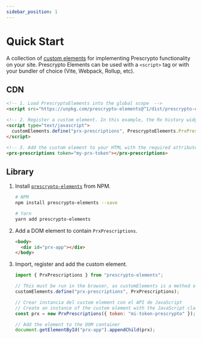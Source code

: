 ```yaml
---
sidebar_position: 1
---
```


# Quick Start

A collection of [custom elements](https://web.dev/custom-elements-v1/) for implementing Prescrypto functionality on your site. Prescrypto Elements can be used with a `<script>` tag or with your bundler of choice (Vite, Webpack, Rollup, etc).

## CDN

```html
<!-- 1. Load PrescryptoElements into the global scope  -->
<script src="https://unpkg.com/prescrypto-elements@^1/dist/prescrypto-elements.umd.js"></script>

<!-- 2. Register a custom element. In this example, the Rx history widget "PrxPrescriptions" -->
<script type="text/javascript">
  customElements.define("prx-prescriptions", PrescryptoElements.PrxPrescriptions);
</script>

<!-- 3. Add the custom element to your HTML with the required attributes -->
<prx-prescriptions token="my-prx-token"></prx-prescriptions>
```

## Library

1. Install [`prescrypto-elements`](https://www.npmjs.com/package/prescrypto-elements) from NPM.

    ```sh
    # NPM
    npm install prescrypto-elements --save

    # Yarn
    yarn add prescrypto-elements
    ```

2. Add a DOM element to contain `PrxPrescriptions`.

    ```html
    <body>
      <div id="prx-app"></div>
    </body>
    ```

3. Import, register and add the custom element.

    ```js
    import { PrxPrescriptions } from "prescrypto-elements";

    // This must be run in the browser, as customElements is a method of window
    customElements.define("prx-prescriptions", PrxPrescriptions);

    // Crear instancia del custom element con el API de JavaScript
    // Create an instance of the custom element with the JavaScript class API
    const prx = new PrxPrescriptions({ token: "mi-token-prescrypto" });

    // Add the element to the DOM container
    document.getElementById("prx-app").appendChild(prx);
    ```
